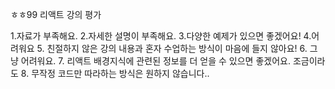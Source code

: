 ㅎㅎ99 리액트 강의 평가

1.자료가 부족해요.
2.자세한 설명이 부족해요.
3.다양한 예제가 있으면 좋겠어요!
4.어려워요
5. 친절하지 않은 강의 내용과 혼자 수업하는 방식이 마음에 들지 않아요!
6. 그냥 어려워요.
7. 리액트 배경지식에 관련된 정보를 더 얻을 수 있으면 좋겠어요. 조금이라도
8. 무작정 코드만 따라하는 방식은 원하지 않습니다..

